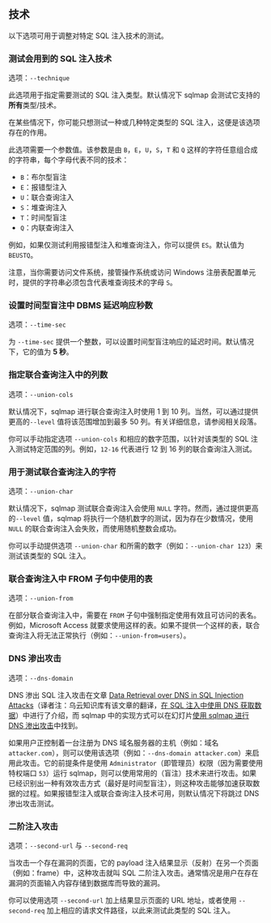 ## 技术

以下选项可用于调整对特定 SQL 注入技术的测试。

### 测试会用到的 SQL 注入技术

选项：`--technique`

此选项用于指定需要测试的 SQL 注入类型。默认情况下 sqlmap 会测试它支持的**所有**类型/技术。

在某些情况下，你可能只想测试一种或几种特定类型的 SQL 注入，这便是该选项存在的作用。

此选项需要一个参数值。该参数是由 `B`，`E`，`U`，`S`，`T` 和 `Q` 这样的字符任意组合成的字符串，每个字母代表不同的技术：

* `B`：布尔型盲注
* `E`：报错型注入
* `U`：联合查询注入
* `S`：堆查询注入
* `T`：时间型盲注
* `Q`：内联查询注入

例如，如果仅测试利用报错型注入和堆查询注入，你可以提供 `ES`。默认值为 `BEUSTQ`。

注意，当你需要访问文件系统，接管操作系统或访问 Windows 注册表配置单元时，提供的字符串必须包含代表堆查询技术的字母 `S`。

### 设置时间型盲注中 DBMS 延迟响应秒数

选项：`--time-sec`

为 `--time-sec` 提供一个整数，可以设置时间型盲注响应的延迟时间。默认情况下，它的值为 **5 秒**。

### 指定联合查询注入中的列数

选项：`--union-cols`

默认情况下，sqlmap 进行联合查询注入时使用 1 到 10 列。当然，可以通过提供更高的`--level` 值将该范围增加到最多 50 列。有关详细信息，请参阅相关段落。

你可以手动指定选项 `--union-cols` 和相应的数字范围，以针对该类型的 SQL 注入测试特定范围的列。例如，`12-16` 代表进行 12 到 16 列的联合查询注入测试。

### 用于测试联合查询注入的字符

选项：`--union-char`

默认情况下，sqlmap 测试联合查询注入会使用 `NULL` 字符。然而，通过提供更高的`--level` 值，sqlmap 将执行一个随机数字的测试，因为存在少数情况，使用 `NULL` 的联合查询注入会失败，而使用随机整数会成功。

你可以手动提供选项 `--union-char` 和所需的数字（例如：`--union-char 123`）来测试该类型的 SQL 注入。

### 联合查询注入中 FROM 子句中使用的表

选项：`--union-from`

在部分联合查询注入中，需要在 `FROM` 子句中强制指定使用有效且可访问的表名。例如，Microsoft Access 就要求使用这样的表。如果不提供一个这样的表，联合查询注入将无法正常执行（例如：`--union-from=users`）。

### DNS 渗出攻击

选项：`--dns-domain`

DNS 渗出 SQL 注入攻击在文章 [Data Retrieval over DNS in SQL Injection Attacks](http://arxiv.org/pdf/1303.3047.pdf)（译者注：乌云知识库有该文章的翻译，[在 SQL 注入中使用 DNS 获取数据](http://cb.drops.wiki/drops/tips-5283.html)）中进行了介绍，而 sqlmap 中的实现方式可以在幻灯片[使用 sqlmap 进行 DNS 渗出攻击](http://www.slideshare.net/stamparm/dns-exfiltration-using-sqlmap-13163281)中找到。

如果用户正控制着一台注册为 DNS 域名服务器的主机（例如：域名 `attacker.com`），则可以使用该选项（例如：`--dns-domain attacker.com`）来启用此攻击。它的前提条件是使用 `Administrator`（即管理员）权限（因为需要使用特权端口 `53`）运行 sqlmap，则可以使用常用的（盲注）技术来进行攻击。如果已经识别出一种有效攻击方式（最好是时间型盲注），则这种攻击能够加速获取数据的过程。如果报错型注入或联合查询注入技术可用，则默认情况下将跳过 DNS 渗出攻击测试。

### 二阶注入攻击

选项：`--second-url` 与 `--second-req`

当攻击一个存在漏洞的页面，它的 payload 注入结果显示（反射）在另一个页面（例如：frame）中，这种攻击就叫 SQL 二阶注入攻击。通常情况是用户在存在漏洞的页面输入内容存储到数据库而导致的漏洞。

你可以使用选项 `--second-url` 加上结果显示页面的 URL 地址，或者使用 `--second-req` 加上相应的请求文件路径，以此来测试此类型的 SQL 注入。